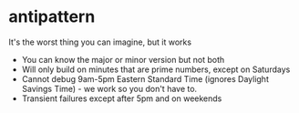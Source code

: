 # antipattern
It's the worst thing you can imagine, but it works


- You can know the major or minor version but not both
- Will only build on minutes that are prime numbers, except on Saturdays 
- Cannot debug 9am-5pm Eastern Standard Time (ignores Daylight Savings Time) - we work so you don't have to. 
- Transient failures except after 5pm and on weekends
